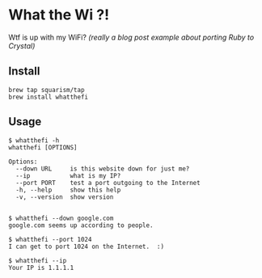 # What the Wi ?!

Wtf is up with my WiFi?  _(really a blog post example about porting Ruby to Crystal)_

## Install

```
brew tap squarism/tap
brew install whatthefi
```


## Usage

```
$ whatthefi -h
whatthefi [OPTIONS]

Options:
  --down URL     is this website down for just me?
  --ip           what is my IP?
  --port PORT    test a port outgoing to the Internet
  -h, --help     show this help
  -v, --version  show version
  
  
$ whatthefi --down google.com
google.com seems up according to people.

$ whatthefi --port 1024
I can get to port 1024 on the Internet.  :)

$ whatthefi --ip
Your IP is 1.1.1.1
```
